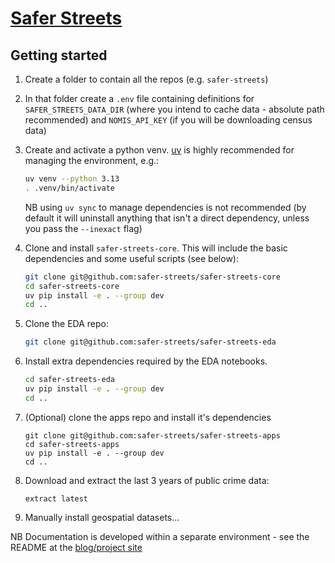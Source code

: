 # [Safer Streets](http://safer-streets.github.io)

## Getting started

1. Create a folder to contain all the repos (e.g. `safer-streets`)

2. In that folder create a `.env` file containing definitions for `SAFER_STREETS_DATA_DIR` (where you intend to cache data - absolute path recommended) and `NOMIS_API_KEY` (if you will be downloading census data)

3. Create and activate a python venv. [uv](https://docs.astral.sh/uv/) is highly recommended for managing the environment, e.g.:

    ```sh
    uv venv --python 3.13
    . .venv/bin/activate
    ```

    NB using `uv sync` to manage dependencies is not recommended (by default it will uninstall anything that isn't a
    direct dependency, unless you pass the `--inexact` flag)

1. Clone and install `safer-streets-core`. This will include the basic dependencies and some useful scripts (see below):

    ```sh
    git clone git@github.com:safer-streets/safer-streets-core
    cd safer-streets-core
    uv pip install -e . --group dev
    cd ..
    ```

1. Clone the EDA repo:

    ```sh
    git clone git@github.com:safer-streets/safer-streets-eda
    ```

1. Install extra dependencies required by the EDA notebooks.

    ```sh
    cd safer-streets-eda
    uv pip install -e . --group dev
    cd ..
    ```

1. (Optional) clone the apps repo and install it's dependencies

    ```
    git clone git@github.com:safer-streets/safer-streets-apps
    cd safer-streets-apps
    uv pip install -e . --group dev
    cd ..
    ```

1.  Download and extract the last 3 years of public crime data:

    ```
    extract latest
    ```

1.  Manually install geospatial datasets...


NB Documentation is developed within a separate environment - see the README at the
[blog/project site](https://github.com/safer-streets/safer-streets-eda)


